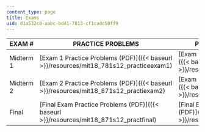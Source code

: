 ```yaml
---
content_type: page
title: Exams
uid: d1a532c8-aabc-bd41-7813-cf1cadc50ff9
---
```


| EXAM # | PRACTICE PROBLEMS | PRACTICE PROBLEM SOLUTIONS | Exam GUIDELINES |
| --- | --- | --- | --- |
| Midterm 1 | [Exam 1 Practice Problems (PDF)]({{< baseurl >}}/resources/mit18_781s12_practiceexam1) | [Exam 1 Practice Problem Solutions (PDF)]({{< baseurl >}}/resources/mit18_781s12_practexam1sol) | [Exam 1 Guidelines (PDF)]({{< baseurl >}}/resources/mit18_781s12_guidelines) |
| Midterm 2 | [Exam 2 Practice Problems (PDF)]({{< baseurl >}}/resources/mit18_871s12_practiexam2) | [Exam 2 Practice Problem Solutions (PDF)]({{< baseurl >}}/resources/mit18_871s12_practexam2sol) | [Exam 2 Guidelines (PDF)]({{< baseurl >}}/resources/mit18_781s12_guidelines2) |
| Final | [Final Exam Practice Problems (PDF)]({{< baseurl >}}/resources/mit18_871s12_practfinal) | [Final Exam Practice Problem Solutions (PDF)]({{< baseurl >}}/resources/mit18_781s12_practfinalsol) | [Final Exam Guidelines (PDF)]({{< baseurl >}}/resources/mit18_781s12_guidelinfinal)